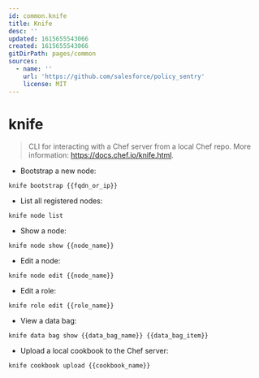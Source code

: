 ```yaml
---
id: common.knife
title: Knife
desc: ''
updated: 1615655543066
created: 1615655543066
gitDirPath: pages/common
sources:
  - name: ''
    url: 'https://github.com/salesforce/policy_sentry'
    license: MIT
---
```

# knife

> CLI for interacting with a Chef server from a local Chef repo.
> More information: <https://docs.chef.io/knife.html>.

- Bootstrap a new node:

`knife bootstrap {{fqdn_or_ip}}`

- List all registered nodes:

`knife node list`

- Show a node:

`knife node show {{node_name}}`

- Edit a node:

`knife node edit {{node_name}}`

- Edit a role:

`knife role edit {{role_name}}`

- View a data bag:

`knife data bag show {{data_bag_name}} {{data_bag_item}}`

- Upload a local cookbook to the Chef server:

`knife cookbook upload {{cookbook_name}}`

